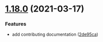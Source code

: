 # [1.18.0](https://github.com/jasonwalsh/ubuntu-20.04/compare/v1.17.1...v1.18.0) (2021-03-17)


### Features

* add contributing documentation ([2de95ca](https://github.com/jasonwalsh/ubuntu-20.04/commit/2de95ca2a4f779a30973db7c1d9acfd1e7811a9c))
